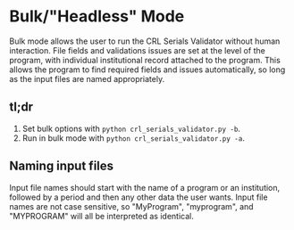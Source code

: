 # Bulk/"Headless" Mode

Bulk mode allows the user to run the CRL Serials Validator without human interaction. File fields and validations issues are set at the level of the program, with individual institutional record attached to the program. This allows the program to find required fields and issues automatically, so long as the input files are named appropriately.

## tl;dr

1. Set bulk options with `python crl_serials_validator.py -b`.
2. Run in bulk mode with `python crl_serials_validator.py -a`.

## Naming input files

Input file names should start with the name of a program or an institution, followed by a period and then any other data the user wants. Input file names are not case sensitive, so "MyProgram", "myprogram", and "MYPROGRAM" will all be interpreted as identical.

